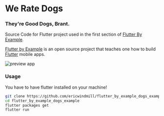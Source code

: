 # We Rate Dogs
### They're Good Dogs, Brant.

Source Code for Flutter project used in the first section of [Flutter By Example](http://flutterbyexample.com).

[Flutter by Example](https://flutterbyexample.com) is an open source project that teaches one how to build [Flutter](https:flutter.io) mobile apps.

![preview app](http://res.cloudinary.com/ericwindmill/image/upload/c_scale,w_300/v1520698750/flutter_by_example/dogs_exmaple.gif)

### Usage 

You have to have flutter installed on your machine!

```bash
git clone https://github.com/ericwindmill/flutter_by_example_dogs_example.git
cd flutter_by_example_dogs_example
flutter packages get
flutter run
```
